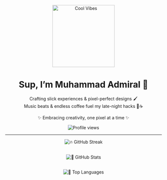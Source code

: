 <p align="center">
  <img src="https://media.giphy.com/media/3o7aD6Yb4m9Qaj9u0k/giphy.gif" width="200" alt="Cool Vibes"/>
</p>

<h1 align="center">Sup, I’m Muhammad Admiral 👋</h1>
<p align="center">
  Crafting slick experiences & pixel-perfect designs 🖌️<br>
  Music beats & endless coffee fuel my late-night hacks 🎹☕️
</p>

<p align="center">
  ✨ Embracing creativity, one pixel at a time ✨
</p>

<p align="center">
  <img src="https://komarev.com/ghpvc/?username=muhammadadmiral&color=brightgreen" alt="Profile views"/>
</p>

---

<div align="center">

  <!-- GitHub Streak -->
  ![🔥 GitHub Streak](https://github-readme-streak-stats.herokuapp.com/?user=muhammadadmiral&theme=synthwave&hide_border=true)
  <br><br>

  <!-- GitHub Stats -->
  ![🚀 GitHub Stats](https://github-readme-stats.vercel.app/api?username=muhammadadmiral&show_icons=true&theme=synthwave&hide_border=true&title_color=ff69b4&icon_color=ff1493&text_color=ffc0cb)
  <br><br>

  <!-- Top Languages -->
  ![🎨 Top Languages](https://github-readme-stats.vercel.app/api/top-langs/?username=muhammadadmiral&layout=compact&langs_count=6&theme=synthwave&hide_border=true&icon_color=ff1493)

</div>
